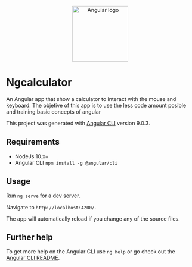 <p align="center"><a href="https://angular.io/" target="_blank" rel="noopener noreferrer"><img width="150" src="https://angular.io/assets/images/logos/angular/angular.svg" alt="Angular logo"></a></p>

# Ngcalculator

An Angular app that show a calculator to interact with the mouse and keyboard. The objetive of this app is to use the less code amount posible and training basic concepts of angular

This project was generated with [Angular CLI](https://github.com/angular/angular-cli) version 9.0.3.

## Requirements
  * NodeJs 10.x+
  * Angular CLI `npm install -g @angular/cli`

## Usage

Run `ng serve` for a dev server. 

Navigate to `http://localhost:4200/`. 

The app will automatically reload if you change any of the source files.

## Further help

To get more help on the Angular CLI use `ng help` or go check out the [Angular CLI README](https://github.com/angular/angular-cli/blob/master/README.md).
